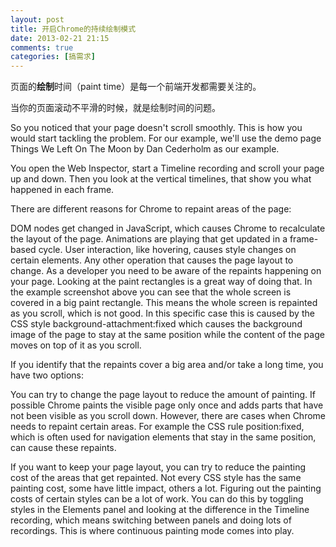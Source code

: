 ```yaml
---
layout: post
title: 开启Chrome的持续绘制模式
date: 2013-02-21 21:15
comments: true
categories: [搞需求]
---
```


页面的**绘制**时间（paint time）是每一个前端开发都需要关注的。

当你的页面滚动不平滑的时候，就是绘制时间的问题。

So you noticed that your page doesn't scroll smoothly. This is how you would start tackling the problem. For our example, we'll use the demo page Things We Left On The Moon by Dan Cederholm as our example.

You open the Web Inspector, start a Timeline recording and scroll your page up and down. Then you look at the vertical timelines, that show you what happened in each frame.

There are different reasons for Chrome to repaint areas of the page:

DOM nodes get changed in JavaScript, which causes Chrome to recalculate the layout of the page.
Animations are playing that get updated in a frame-based cycle.
User interaction, like hovering, causes style changes on certain elements.
Any other operation that causes the page layout to change.
As a developer you need to be aware of the repaints happening on your page. Looking at the paint rectangles is a great way of doing that. In the example screenshot above you can see that the whole screen is covered in a big paint rectangle. This means the whole screen is repainted as you scroll, which is not good. In this specific case this is caused by the CSS style background-attachment:fixed which causes the background image of the page to stay at the same position while the content of the page moves on top of it as you scroll.

If you identify that the repaints cover a big area and/or take a long time, you have two options:

You can try to change the page layout to reduce the amount of painting. If possible Chrome paints the visible page only once and adds parts that have not been visible as you scroll down. However, there are cases when Chrome needs to repaint certain areas. For example the CSS rule position:fixed, which is often used for navigation elements that stay in the same position, can cause these repaints.

If you want to keep your page layout, you can try to reduce the painting cost of the areas that get repainted. Not every CSS style has the same painting cost, some have little impact, others a lot. Figuring out the painting costs of certain styles can be a lot of work. You can do this by toggling styles in the Elements panel and looking at the difference in the Timeline recording, which means switching between panels and doing lots of recordings. This is where continuous painting mode comes into play.